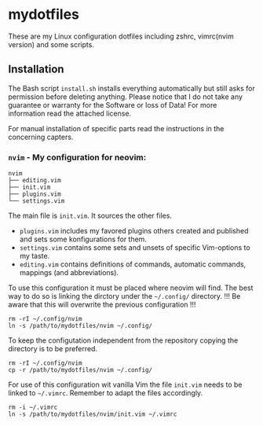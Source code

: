 # mydotfiles

These are my Linux configuration dotfiles including zshrc, vimrc(nvim version) and some scripts.

## Installation

The Bash script `install.sh` installs everything automatically but still asks for permission before deleting anything.
Please notice that I do not take any guarantee or warranty for the Software or loss of Data!
For more information read the attached license.

For manual installation of specific parts read the instructions in the concerning capters.
  

### `nvim` -  My configuration for neovim:

```
nvim
├── editing.vim
├── init.vim
├── plugins.vim
└── settings.vim
```

The main file is `init.vim`.
It sources the other files.
* `plugins.vim` includes my favored plugins others created and published and sets some konfigurations for them.
* `settings.vim` contains some sets and unsets of specific Vim-options to my taste.
* `editing.vim` contains definitions of commands, automatic commands, mappings (and abbreviations).

To use this configuration it must be placed where neovim will find.
The best way to do so is linking the dirctory under the `~/.config/` directory.
!!! Be aware that this will overwrite the previous configuration !!!
```
rm -rI ~/.config/nvim
ln -s /path/to/mydotfiles/nvim ~/.config/
```
To keep the configutation independent from the repository copying the directory is to be preferred.
```
rm -rI ~/.config/nvim
cp -r /path/to/mydotfiles/nvim ~/.config/
```
For use of this configuration wit vanilla Vim the file `init.vim` needs to be linked to `~/.vimrc`.
Remember to adapt the files accordingly.
```
rm -i ~/.vimrc
ln -s /path/to/mydotfiles/nvim/init.vim ~/.vimrc
```
